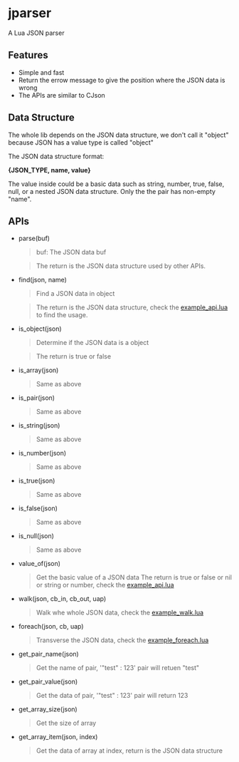# **jparser**
A Lua JSON parser

## Features
- Simple and fast
- Return the errow message to give the position where the JSON data is wrong
- The APIs are similar to CJson 

## Data Structure
The whole lib depends on the JSON data structure, we don't call it "object" because JSON has a value type is called "object"

The JSON data structure format:

**{JSON_TYPE, name, value}**

The value inside could be a basic data such as string, number, true, false, null, or a nested JSON data structure.
Only the the pair has non-empty "name".

## APIs
- parse(buf) 
    > buf:  The JSON data buf
    
    > The return is the JSON data structure used by other APIs.
- find(json, name)
    > Find a JSON data in object
    
    > The return is the JSON data structure, check the [example_api.lua](example_api.lua) to find the usage.
- is_object(json)
    > Determine if the JSON data is a object
    
    > The return is true or false
- is_array(json)
    > Same as above
- is_pair(json)
    > Same as above
- is_string(json)
    > Same as above
- is_number(json)
    > Same as above
- is_true(json)
    > Same as above
- is_false(json)
    > Same as above
- is_null(json)
    > Same as above
- value_of(json)
    > Get the basic value of a JSON data
    > The return is true or false or nil or string or number, check the [example_api.lua](example_api.lua)
- walk(json, cb_in, cb_out, uap)
    > Walk whe whole JSON data, check the [example_walk.lua](example_walk.lua)
- foreach(json, cb, uap)
    > Transverse the JSON data, check the [example_foreach.lua](example_foreach.lua)
- get_pair_name(json)
    > Get the name of pair, '"test" : 123' pair will retuen "test"
- get_pair_value(json)
    > Get the data of pair, '"test" : 123' pair will return 123
- get_array_size(json)
    > Get the size of array
- get_array_item(json, index)
    > Get the data of array at index, return is the JSON data structure
